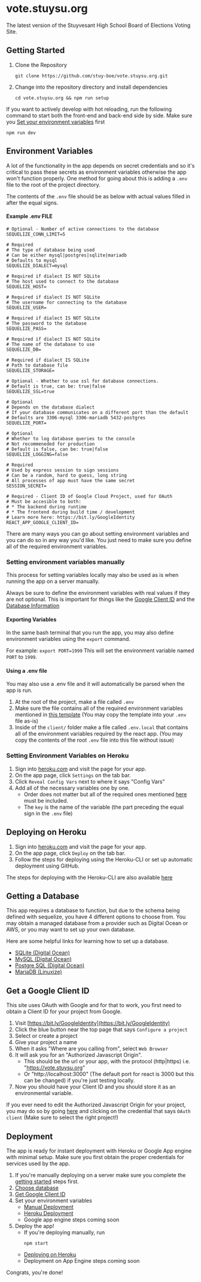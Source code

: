 # vote.stuysu.org
The latest version of the Stuyvesant High School Board of Elections Voting Site.

## Getting Started
1. Clone the Repository
    ```shell script
    git clone https://github.com/stuy-boe/vote.stuysu.org.git   
    ```
2. Change into the repository directory and install dependencies
    ```shell script
   cd vote.stuysu.org && npm run setup
    ```

If you want to actively develop with hot reloading, run the following command to start both the front-end and back-end side by side. Make sure you [Set your environment variables](#setting-environment-variables) first
```shell script
npm run dev
```

## Environment Variables
A lot of the functionality in the app depends on secret credentials and so it's critical to pass these secrets as environment variables otherwise the app won't function properly. One method for going about this is adding a `.env` file to the root of the project directory.
 
The contents of the `.env` file should be as below with actual values filled in after the equal signs.

#### Example .env FILE
```dotenv
# Optional - Number of active connections to the database
SEQUELIZE_CONN_LIMIT=5

# Required
# The type of database being used
# Can be either mysql|postgres|sqlite|mariadb
# Defaults to mysql
SEQUELIZE_DIALECT=mysql

# Required if dialect IS NOT SQLite
# The host used to connect to the database
SEQUELIZE_HOST=

# Required if dialect IS NOT SQLite 
# The username for connecting to the database
SEQUELIZE_USER=

# Required if dialect IS NOT SQLite
# The password to the database
SEQUELIZE_PASS=

# Required if dialect IS NOT SQLite
# The name of the database to use
SEQUELIZE_DB=

# Required if dialect IS SQLite
# Path to database file
SEQUELIZE_STORAGE=

# Optional - Whether to use ssl for database connections.
# Default is true, can be: true|false 
SEQUELIZE_SSL=true

# Optional
# Depends on the database dialect
# If your database communicates on a different port than the default
# Defaults are 3306-mysql 3306-mariadb 5432-postgres
SEQUELIZE_PORT=

# Optional
# Whether to log database queries to the console
# Not recommeneded for production
# Default is false, can be: true|false 
SEQUELIZE_LOGGING=false

# Required
# Used by express session to sign sessions
# Can be a random, hard to guess, long string
# All processes of app must have the same secret
SESSION_SECRET=

# Required - Client ID of Google Cloud Project, used for OAuth
# Must be accesible to both:
# * The backend during runtime
# * The frontend during build time / development
# Learn more here: https://bit.ly/GoogleIdentity
REACT_APP_GOOGLE_CLIENT_ID=
```
There are many ways you can go about setting environment variables and you can do so in any way you'd like. You just need to make sure you define all of the required environment variables.

### Setting environment variables manually
This process for setting variables locally may also be used as is when running the app on a server manually.

Always be sure to define the environment variables with real values if they are not optional. This is important for things like the [Google Client ID](#get-a-google-client-id) and the [Database Information](#getting-a-database)

#### Exporting Variables
In the same bash terminal that you run the app, you may also define environment variables using the `export` command.

For example: 
``export PORT=1999``
This will set the environment variable named `PORT` to `1999`.

#### Using a .env file
You may also use a .env file and it will automatically be parsed when the app is run. 

1. At the root of the project, make a file called `.env`
2. Make sure the file contains all of the required environment variables mentioned in [this template](#example-env-file) (You may copy the template into your `.env` file as-is)
3. Inside of the `client/` folder make a file called `.env.local` that contains all of the environment variables required by the react app. (You may copy the contents of the root `.env` file into this file without issue)

### Setting Environment Variables on Heroku
1. Sign into [heroku.com](https://heroku.com) and visit the page for your app.
2. On the app page, click `Settings` on the tab bar.
3. Click `Reveal Config Vars` next to where it says "Config Vars"
4. Add all of the necessary variables one by one. 
    * Order does not matter but all of the required ones mentioned [here](#environment-variables) must be included.
    * The `key` is the name of the variable (the part preceding the equal sign in the `.env` file)

<!-- TODO ADD GOOGLE APP ENGINE ENV SETTINGS -->

## Deploying on Heroku
1. Sign into [heroku.com](https://heroku.com) and visit the page for your app.
2. On the app page, click `Deploy` on the tab bar.
3. Follow the steps for deploying using the Heroku-CLI or set up automatic deployment using GitHub.

The steps for deploying with the Heroku-CLI are also available [here](https://devcenter.heroku.com/articles/heroku-cli)     

## Getting a Database
This app requires a database to function, but due to the schema being defined with sequelize, you have 4 different options to choose from. 
You may obtain a managed database from a provider such as Digital Ocean or AWS, or you may want to set up your own database. 

Here are some helpful links for learning how to set up a database.

* [SQLite (Digital Ocean)](https://www.digitalocean.com/community/tutorials/how-and-when-to-use-sqlite)
* [MySQL (Digital Ocean)](https://www.digitalocean.com/community/tutorial_collections/6)
* [Postgre SQL (Digital Ocean)](https://www.digitalocean.com/community/tutorial_collections/91)
* [MariaDB (Linuxize)](https://linuxize.com/post/how-to-install-mariadb-on-ubuntu-18-04/)

## Get a Google Client ID
This site uses OAuth with Google and for that to work, you first need to obtain a Client ID for your project from Google.

1. Visit [https://bit.ly/GoogleIdentity](https://bit.ly/GoogleIdentity)
2. Click the blue button near the top page that says `Configure a project`
3. Select or create a project 
4. Give your project a name
5. When it asks "Where are you calling from", select `Web Browser`
6. It will ask you for an "Authorized Javascript Origin". 
    * This should be the url or your app, with the protocol (http|https) i.e. "https://vote.stuysu.org"
    * Or "http://localhost:3000" (The default port for react is 3000 but this can be changed) if you're just testing locally.
7. Now you should have your Client ID and you should store it as an environmental variable.

If you ever need to edit the Authorized Javascript Origin for your project, you may do so by going [here](https://console.developers.google.com/apis/credentials) and clicking on the credential that says `OAuth client` (Make sure to select the right project!)

## Deployment
The app is ready for instant deployment with Heroku or Google App engine with minimal setup. Make sure you first obtain the proper credentials for services used by the app.

1. If you're manually deploying on a server make sure you complete the [getting started](#getting-started)  steps first.
2. [Choose database](#getting-a-database)
3. [Get Google Client ID](#get-a-google-client-id)
4. Set your environment variables
    * [Manual Deployment](#setting-environment-variables-manually)
    * [Heroku Deployment](#setting-environment-variables-on-heroku)
    * Google app engine steps coming soon
5. Deploy the app!
    * If you're deploying manually, run
        ```shell script
        npm start 
        ```
    * [Deploying on Heroku](#deploying-on-heroku)
    * Deployment on App Engine steps coming soon

Congrats, you're done!
